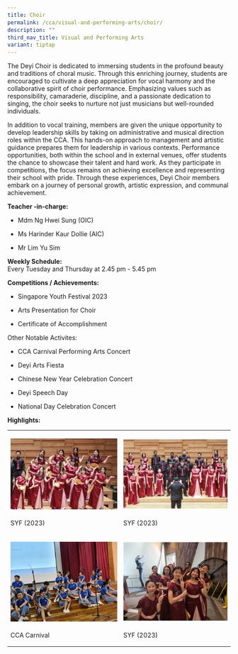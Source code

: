 ```yaml
---
title: Choir
permalink: /cca/visual-and-performing-arts/choir/
description: ""
third_nav_title: Visual and Performing Arts
variant: tiptap
---
```

<p>The Deyi Choir is dedicated to immersing students in the profound beauty
and traditions of choral music. Through this enriching journey, students
are encouraged to cultivate a deep appreciation for vocal harmony and the
collaborative spirit of choir performance. Emphasizing values such as responsibility,
camaraderie, discipline, and a passionate dedication to singing, the choir
seeks to nurture not just musicians but well-rounded individuals.</p>
<p>In addition to vocal training, members are given the unique opportunity
to develop leadership skills by taking on administrative and musical direction
roles within the CCA. This hands-on approach to management and artistic
guidance prepares them for leadership in various contexts. Performance
opportunities, both within the school and in external venues, offer students
the chance to showcase their talent and hard work. As they participate
in competitions, the focus remains on achieving excellence and representing
their school with pride. Through these experiences, Deyi Choir members
embark on a journey of personal growth, artistic expression, and communal
achievement.</p>
<p><strong>Teacher -in-charge:</strong> 
<br>
</p>
<ul data-tight="true" class="tight">
<li>
<p>Mdm Ng Hwei Sung (OIC)
<br>
</p>
</li>
<li>
<p>Ms Harinder Kaur Dollie (AIC)
<br>
</p>
</li>
<li>
<p>Mr Lim Yu Sim
<br>
</p>
</li>
</ul>
<p><strong>Weekly Schedule:</strong> 
<br>Every Tuesday and Thursday at 2.45 pm - 5.45 pm</p>
<p><strong>Competitions / Achievements:</strong>
</p>
<ul data-tight="true" class="tight">
<li>
<p>Singapore Youth Festival 2023</p>
</li>
<li>
<p>Arts Presentation for Choir</p>
</li>
<li>
<p>Certificate of Accomplishment</p>
</li>
</ul>
<p>Other Notable Activites:</p>
<ul data-tight="true" class="tight">
<li>
<p>CCA Carnival Performing Arts Concert</p>
</li>
<li>
<p>Deyi Arts Fiesta</p>
</li>
<li>
<p>Chinese New Year Celebration Concert</p>
</li>
<li>
<p>Deyi Speech Day</p>
</li>
<li>
<p>National Day Celebration Concert</p>
</li>
</ul>
<p></p>
<p><strong>Highlights:</strong>
</p>
<table>
<tbody>
<tr>
<th rowspan="1" colspan="1">
<p></p>
<div class="isomer-image-wrapper">
<img style="width: 100%" height="auto" width="100%" alt="" src="/images/CCA/Visual Perf Arts/Choir/image5.jpg">
</div>
</th>
<th rowspan="1" colspan="1">
<p></p>
<div class="isomer-image-wrapper">
<img style="width: 100%" height="auto" width="100%" alt="" src="/images/CCA/Visual Perf Arts/Choir/image4.jpg">
</div>
</th>
</tr>
<tr>
<td rowspan="1" colspan="1">
<p>SYF (2023)</p>
</td>
<td rowspan="1" colspan="1">
<p>SYF (2023)</p>
</td>
</tr>
<tr>
<td rowspan="1" colspan="1">
<p></p>
<div class="isomer-image-wrapper">
<img style="width: 100%" height="auto" width="100%" alt="" src="/images/CCA/Visual Perf Arts/Choir/2024_Choir_pic_1.png">
</div>
</td>
<td rowspan="1" colspan="1">
<p></p>
<div class="isomer-image-wrapper">
<img style="width: 100%" height="auto" width="100%" alt="" src="/images/CCA/Visual Perf Arts/Choir/image3.jpg">
</div>
</td>
</tr>
<tr>
<td rowspan="1" colspan="1">
<p>CCA Carnival</p>
</td>
<td rowspan="1" colspan="1">
<p>SYF (2023)</p>
</td>
</tr>
</tbody>
</table>
<p></p>